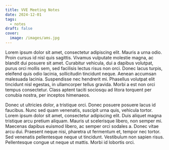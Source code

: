 ```yaml
---
title: VVE Meeting Notes
date: 2024-12-01
tags:
  - notes
draft: false
cover:
  image: /images/ams.jpg
---
```

Lorem ipsum dolor sit amet, consectetur adipiscing elit. Mauris a urna odio. Proin cursus id nisl quis sagittis. Vivamus vulputate molestie magna, ac blandit dui posuere sit amet. Curabitur vehicula, dui a dapibus volutpat, purus orci mollis sem, sed facilisis lectus risus non orci. Donec lacus turpis, eleifend quis odio lacinia, sollicitudin tincidunt neque. Aenean accumsan malesuada lacinia. Suspendisse nec hendrerit mi. Phasellus volutpat elit tincidunt nisl egestas, in ullamcorper tellus gravida. Morbi a est non orci tempus consectetur. Class aptent taciti sociosqu ad litora torquent per conubia nostra, per inceptos himenaeos.

Donec ut ultricies dolor, a tristique orci. Donec posuere posuere lacus id faucibus. Nunc sed quam venenatis, suscipit urna quis, vehicula tortor. Lorem ipsum dolor sit amet, consectetur adipiscing elit. Duis aliquet magna tristique arcu pretium aliquam. Mauris ut scelerisque libero, non semper mi. Maecenas dapibus euismod libero, ac semper orci sodales a. Donec vitae arcu dui. Praesent neque nisi, pharetra ut fermentum et, tempor nec tortor. Sed venenatis pellentesque neque ut tincidunt. Vestibulum non sapien risus. Pellentesque congue ut neque ut mattis. Morbi id lobortis orci.


